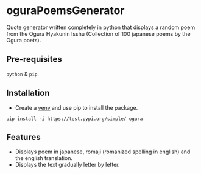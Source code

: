 # oguraPoemsGenerator
Quote generator written completely in python that displays a random poem from the Ogura Hyakunin Isshu (Collection of 100 japanese poems by the Ogura poets).

## Pre-requisites
`python` & `pip`.

## Installation
  - Create a [venv](https://docs.python.org/3/library/venv.html) and use pip to install the package.
```
pip install -i https://test.pypi.org/simple/ ogura
```

## Features
- Displays poem in japanese, romaji (romanized spelling in english) and the english translation.
- Displays the text gradually letter by letter.
